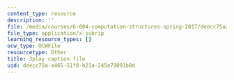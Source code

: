 ```yaml
---
content_type: resource
description: ''
file: /media/courses/6-004-computation-structures-spring-2017/deecc75aa46551f8b21a245a79091b8d_Ouk7t7ViTfI.vtt
file_type: application/x-subrip
learning_resource_types: []
ocw_type: OCWFile
resourcetype: Other
title: 3play caption file
uid: deecc75a-a465-51f8-b21a-245a79091b8d
---
```

